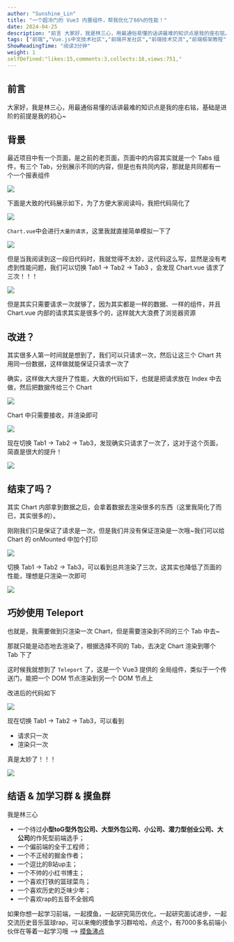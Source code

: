 ```yaml
---
author: "Sunshine_Lin"
title: "一个超冷门的 Vue3 内置组件，帮我优化了66%的性能！"
date: 2024-04-25
description: "前言 大家好，我是林三心，用最通俗易懂的话讲最难的知识点是我的座右铭，基础是进阶的前提是我的初心~ 背景 最近项目中有一个页面，是之前的老页面，页面中的内容其实就是一个 Tabs 组件，有三个 Tab"
tags: ["前端","Vue.js中文技术社区","前端开发社区","前端技术交流","前端框架教程","JavaScript 学习资源","CSS 技巧与最佳实践","HTML5 最新动态","前端工程师职业发展","开源前端项目","前端技术趋势"]
ShowReadingTime: "阅读3分钟"
weight: 1
selfDefined:"likes:15,comments:3,collects:18,views:751,"
---
```

前言
--

大家好，我是林三心，用最通俗易懂的话讲最难的知识点是我的座右铭，基础是进阶的前提是我的初心~

背景
--

最近项目中有一个页面，是之前的老页面，页面中的内容其实就是一个 Tabs 组件，有三个 Tab，分别展示不同的内容，但是也有共同内容，那就是共同都有一个一个报表组件

![](/images/jueJin/402d3d55f1254fb.png)

下面是大致的代码展示如下，为了方便大家阅读吗，我把代码简化了

![](/images/jueJin/a69bb77257c943e.png)

`Chart.vue`中会进行`大量的请求`，这里我就直接简单模拟一下了

![](/images/jueJin/7b740c22ff344ac.png)

但是当我阅读到这一段旧代码时，我就觉得不太妙，这代码这么写，显然是没有考虑到性能问题，我们可以切换 Tab1 -> Tab2 -> Tab3 ，会发现 Chart.vue 请求了三次！！！

![](/images/jueJin/55a8f0b11fe04d6.png)

但是其实只需要请求一次就够了，因为其实都是一样的数据、一样的组件，并且 Chart.vue 内部的请求其实是很多个的，这样就大大浪费了浏览器资源

改进？
---

其实很多人第一时间就是想到了，我们可以只请求一次，然后让这三个 Chart 共用同一份数据，这样做就能保证只请求一次了

确实，这样做大大提升了性能，大致的代码如下，也就是把请求放在 Index 中去做，然后把数据传给三个 Chart

![](/images/jueJin/140206118c6b463.png)

Chart 中只需要接收，并渲染即可

![](/images/jueJin/0c8555a44ff740a.png)

现在切换 Tab1 -> Tab2 -> Tab3，发现确实只请求了一次了，这对于这个页面，简直是很大的提升！

![](/images/jueJin/7a71fa6285094ed.png)

结束了吗？
-----

其实 Chart 内部拿到数据之后，会拿着数据去渲染很多的东西（这里我简化了而已，其实很多的）。

刚刚我们只是保证了请求是一次，但是我们并没有保证渲染是一次哦~我们可以给 Chart 的 onMounted 中加个打印

![](/images/jueJin/4ef8f11907894f4.png)

切换 Tab1 -> Tab2 -> Tab3，可以看到总共渲染了三次，这其实也降低了页面的性能，理想是只渲染一次即可

![](/images/jueJin/698e4d0169cb458.png)

巧妙使用 Teleport
-------------

也就是，我需要做到只渲染一次 Chart，但是需要渲染到不同的三个 Tab 中去~

那就只能是动态地去渲染了，根据选择不同的 Tab，去决定 Chart 渲染到哪个 Tab 下了

这时候我就想到了 `Teleport` 了，这是一个 Vue3 提供的 全局组件，类似于一个传送门，能把一个 DOM 节点渲染到另一个 DOM 节点上

改进后的代码如下

![](/images/jueJin/9f9dedc247a0465.png)

现在切换 Tab1 -> Tab2 -> Tab3，可以看到

*   请求只一次
*   渲染只一次

真是太妙了！！！

![](/images/jueJin/b52761a2e7574bf.png)

结语 & 加学习群 & 摸鱼群
---------------

我是林三心

*   一个待过**小型toG型外包公司、大型外包公司、小公司、潜力型创业公司、大公司**的作死型前端选手；
*   一个偏前端的全干工程师；
*   一个不正经的掘金作者；
*   一个逗比的B站up主；
*   一个不帅的小红书博主；
*   一个喜欢打铁的篮球菜鸟；
*   一个喜欢历史的乏味少年；
*   一个喜欢rap的五音不全弱鸡

如果你想一起学习前端，一起摸鱼，一起研究简历优化，一起研究面试进步，一起交流历史音乐篮球rap，可以来俺的摸鱼学习群哈哈，点这个，有7000多名前端小伙伴在等着一起学习哦 --> [摸鱼沸点](https://juejin.cn/pin/7035153948126216206 "https://juejin.cn/pin/7035153948126216206")